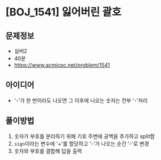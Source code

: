 # [BOJ_1541] 잃어버린 괄호

## 문제정보
- 실버2
- 40분
- https://www.acmicpc.net/problem/1541

## 아이디어
- '-'가 한 번이라도 나오면 그 이후에 나오는 숫자는 전부 '-'처리

## 풀이방법
1. 숫자가 부호를 분리하기 위해 기호 주변에 공백을 추가하고 split함
2. `sign`이라는 변수에 '+'를 할당하고 '-'가 나오는 순간 '-'로 변경
3. 숫자와 부호를 결합해 답을 출력